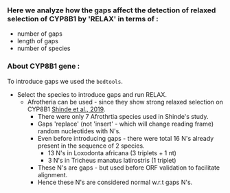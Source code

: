 ### Here we analyze how the gaps affect the detection of relaxed selection of CYP8B1 by 'RELAX' in terms of :
- number of gaps
- length of gaps 
- number of species

### About CYP8B1 gene :


To introduce gaps we used the `bedtools`.

- Select the species to introduce gaps and run RELAX.
  - Afrotheria can be used - since they show strong relaxed selection on CYP8B1 [Shinde et al., 2019](https://link.springer.com/article/10.1007/s00239-019-09903-6?fbclid=IwAR2UL_uHcWkEfqa1GyJsq95N_t_Lcaq7TOn1UpFVNj-2ikDJnUEbHi0ZBCQ#Sec2). 
    - There were only 7 Afrothrtia species used in Shinde's study.
    - Gaps 'replace' (not 'insert' - which will change reading frame) random nucleotides with N's.
    - Even before introducing gaps - there were total 16 N's already present in the sequence of 2 species.
      - 13 N's in Loxodonta africana (3 triplets + 1 nt)
      - 3 N's in Tricheus manatus latirostris (1 triplet)
    - These N's are gaps - but used before ORF validation to facilitate alignment.
    - Hence these N's are considered normal w.r.t gaps N's.
